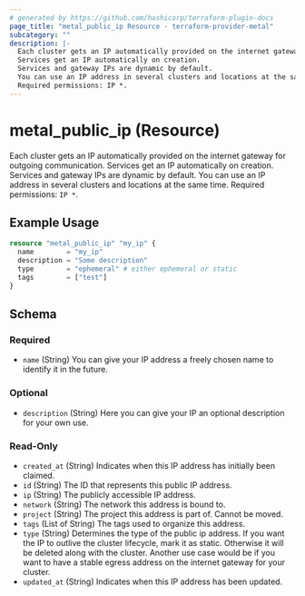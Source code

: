 ```yaml
---
# generated by https://github.com/hashicorp/terraform-plugin-docs
page_title: "metal_public_ip Resource - terraform-provider-metal"
subcategory: ""
description: |-
  Each cluster gets an IP automatically provided on the internet gateway for outgoing communication.
  Services get an IP automatically on creation.
  Services and gateway IPs are dynamic by default.
  You can use an IP address in several clusters and locations at the same time.
  Required permissions: IP *.
---
```


# metal_public_ip (Resource)

Each cluster gets an IP automatically provided on the internet gateway for outgoing communication. 
Services get an IP automatically on creation. 
Services and gateway IPs are dynamic by default. 
You can use an IP address in several clusters and locations at the same time. 
Required permissions: `IP *`.

## Example Usage

```terraform
resource "metal_public_ip" "my_ip" {
  name        = "my_ip"
  description = "Some description"
  type        = "ephemeral" # either ephemeral or static
  tags        = ["test"]
}
```

<!-- schema generated by tfplugindocs -->
## Schema

### Required

- `name` (String) You can give your IP address a freely chosen name to identify it in the future.

### Optional

- `description` (String) Here you can give your IP an optional description for your own use.

### Read-Only

- `created_at` (String) Indicates when this IP address has initially been claimed.
- `id` (String) The ID that represents this public IP address.
- `ip` (String) The publicly accessible IP address.
- `network` (String) The network this address is bound to.
- `project` (String) The project this address is part of. Cannot be moved.
- `tags` (List of String) The tags used to organize this address.
- `type` (String) Determines the type of the public ip address. 
	If you want the IP to outlive the cluster lifecycle, mark it as static. Otherwise it will be deleted along with the cluster. 
	Another use case would be if you want to have a stable egress address on the internet gateway for your cluster.
- `updated_at` (String) Indicates when this IP address has been updated.
